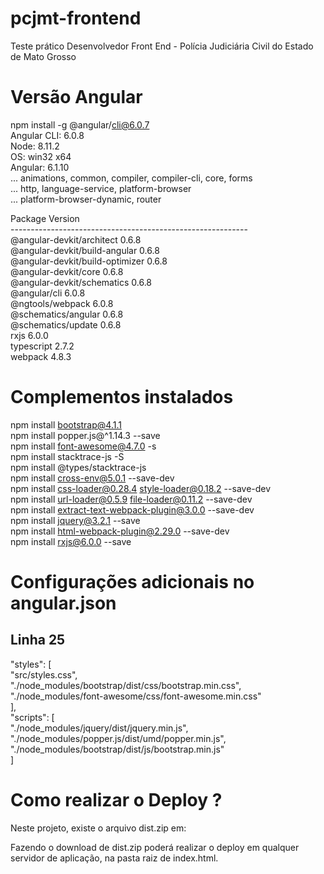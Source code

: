 # pcjmt-frontend
 Teste prático Desenvolvedor Front End - Polícia Judiciária Civil do Estado de Mato Grosso

# Versão Angular
npm install -g @angular/cli@6.0.7   <br />
Angular CLI: 6.0.8   <br />
Node: 8.11.2   <br />
OS: win32 x64   <br />
Angular: 6.1.10   <br />
... animations, common, compiler, compiler-cli, core, forms   <br />
... http, language-service, platform-browser   <br />
... platform-browser-dynamic, router   <br />

Package                           Version   <br />
-----------------------------------------------------------   <br />
@angular-devkit/architect         0.6.8   <br />
@angular-devkit/build-angular     0.6.8   <br />
@angular-devkit/build-optimizer   0.6.8   <br />
@angular-devkit/core              0.6.8   <br />
@angular-devkit/schematics        0.6.8   <br />
@angular/cli                      6.0.8   <br />
@ngtools/webpack                  6.0.8   <br />
@schematics/angular               0.6.8   <br />
@schematics/update                0.6.8   <br />
rxjs                              6.0.0   <br />
typescript                        2.7.2   <br />
webpack                           4.8.3   <br />

# Complementos instalados
npm install bootstrap@4.1.1   <br />
npm install popper.js@^1.14.3 --save   <br />
npm install font-awesome@4.7.0 -s   <br />
npm install stacktrace-js -S   <br />
npm install @types/stacktrace-js   <br />
npm install cross-env@5.0.1 --save-dev   <br />
npm install css-loader@0.28.4 style-loader@0.18.2 --save-dev   <br />
npm install url-loader@0.5.9 file-loader@0.11.2 --save-dev   <br />
npm install extract-text-webpack-plugin@3.0.0 --save-dev   <br />
npm install jquery@3.2.1 --save   <br />
npm install html-webpack-plugin@2.29.0 --save-dev   <br />
npm install rxjs@6.0.0 --save   <br />

# Configurações adicionais no angular.json
## Linha 25
"styles": [   <br />
    "src/styles.css",   <br />
    "./node_modules/bootstrap/dist/css/bootstrap.min.css",   <br />
    "./node_modules/font-awesome/css/font-awesome.min.css"   <br />
],   <br />
"scripts": [   <br />
    "./node_modules/jquery/dist/jquery.min.js",   <br />
    "./node_modules/popper.js/dist/umd/popper.min.js",   <br />
    "./node_modules/bootstrap/dist/js/bootstrap.min.js"   <br />
]   <br />

# Como realizar o Deploy ?
Neste projeto, existe o arquivo dist.zip em:    <br />


Fazendo o download de dist.zip poderá realizar o deploy em qualquer servidor de aplicação, na pasta raiz de index.html.
